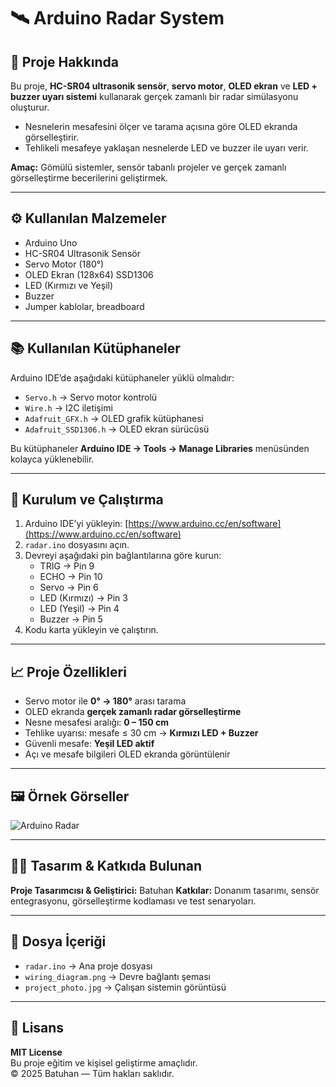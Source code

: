 # 🛰️ Arduino Radar System  

## 🔹 Proje Hakkında  
Bu proje, **HC-SR04 ultrasonik sensör**, **servo motor**, **OLED ekran** ve **LED + buzzer uyarı sistemi** kullanarak gerçek zamanlı bir radar simülasyonu oluşturur.  

- Nesnelerin mesafesini ölçer ve tarama açısına göre OLED ekranda görselleştirir.  
- Tehlikeli mesafeye yaklaşan nesnelerde LED ve buzzer ile uyarı verir.  

**Amaç:** Gömülü sistemler, sensör tabanlı projeler ve gerçek zamanlı görselleştirme becerilerini geliştirmek.

---

## ⚙️ Kullanılan Malzemeler  
- Arduino Uno  
- HC-SR04 Ultrasonik Sensör  
- Servo Motor (180°)  
- OLED Ekran (128x64) SSD1306  
- LED (Kırmızı ve Yeşil)  
- Buzzer  
- Jumper kablolar, breadboard  

---

## 📚 Kullanılan Kütüphaneler  
Arduino IDE’de aşağıdaki kütüphaneler yüklü olmalıdır:  

- `Servo.h` → Servo motor kontrolü  
- `Wire.h` → I2C iletişimi  
- `Adafruit_GFX.h` → OLED grafik kütüphanesi  
- `Adafruit_SSD1306.h` → OLED ekran sürücüsü  

Bu kütüphaneler **Arduino IDE → Tools → Manage Libraries** menüsünden kolayca yüklenebilir.

---

## 🔧 Kurulum ve Çalıştırma  
1. Arduino IDE’yi yükleyin: [https://www.arduino.cc/en/software](https://www.arduino.cc/en/software)  
2. `radar.ino` dosyasını açın.  
3. Devreyi aşağıdaki pin bağlantılarına göre kurun:  
   - TRIG → Pin 9  
   - ECHO → Pin 10  
   - Servo → Pin 6  
   - LED (Kırmızı) → Pin 3  
   - LED (Yeşil) → Pin 4  
   - Buzzer → Pin 5  
4. Kodu karta yükleyin ve çalıştırın.  

---

## 📈 Proje Özellikleri  
- Servo motor ile **0° → 180°** arası tarama  
- OLED ekranda **gerçek zamanlı radar görselleştirme**  
- Nesne mesafesi aralığı: **0 – 150 cm**  
- Tehlike uyarısı: mesafe ≤ 30 cm → **Kırmızı LED + Buzzer**  
- Güvenli mesafe: **Yeşil LED aktif**  
- Açı ve mesafe bilgileri OLED ekranda görüntülenir  

---

## 🖼️ Örnek Görseller  
![Arduino Radar](https://github.com/user-attachments/assets/a30cadef-e719-4064-b46b-564498a21f8c)  

---

## 👨‍💻 Tasarım & Katkıda Bulunan  
**Proje Tasarımcısı & Geliştirici:** Batuhan 
**Katkılar:** Donanım tasarımı, sensör entegrasyonu, görselleştirme kodlaması ve test senaryoları.  

---

## 📁 Dosya İçeriği  
- `radar.ino` → Ana proje dosyası  
- `wiring_diagram.png` → Devre bağlantı şeması  
- `project_photo.jpg` → Çalışan sistemin görüntüsü  

---

## 📜 Lisans  
**MIT License**  
Bu proje eğitim ve kişisel geliştirme amaçlıdır.  
© 2025 Batuhan — Tüm hakları saklıdır.
